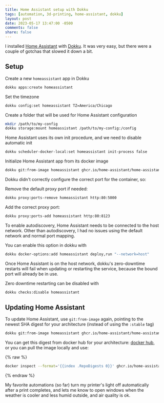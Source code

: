 ```yaml
---
title: Home Assistant setup with Dokku
tags: [automation, 3d-printing, home-assistant, dokku]
layout: post
date: 2023-05-17 13:47:00 -0500
comments: false
share: false
---
```


I installed [Home Assistant](https://home-assistant.io) with [Dokku](https://dokku.com). It was very easy, but there were a couple of gotchas that slowed it down a bit.

## Setup

Create a new `homeassistant` app in Dokku

```sh
dokku apps:create homeassistant
```

Set the timezone

```sh
dokku config:set homeassistant TZ=America/Chicago
```

Create a folder that will be used for Home Assistant configuration

```sh
mkdir /path/to/my-config
dokku storage:mount homeassistant /path/to/my-config:/config
```

Home Assistant uses its own init procedure, and we need to disable automatic init

```sh
dokku scheduler-docker-local:set homeassistant init-process false
```

Initialize Home Assistant app from its docker image

```sh
dokku git:from-image homeassistant ghcr.io/home-assistant/home-assistant:stable
```

Dokku didn't correctly configure the correct port for the container, so:

Remove the default proxy port if needed:

```sh
dokku proxy:ports-remove homeassistant http:80:5000
```

Add the correct proxy port:

```sh
dokku proxy:ports-add homeassistant http:80:8123
```

To enable autodiscovery, Home Assistant needs to be connected to the host network. Other than autodiscovery, I had no issues using the default network and normal port mapping.

You can enable this option in dokku with

```sh
dokku docker-options:add homeassistant deploy,run "--network=host"
```

Once Home Assistant is on the host network, dokku's zero-downtime restarts will fail when updating or restarting the service, because the bound port will already be in use.

Zero downtime restarting can be disabled with

```sh
dokku checks:disable homeassistant
```

## Updating Home Assistant

To update Home Assistant, use `git:from-image` again, pointing to the newest SHA digest for your architecture (instead of using the `:stable` tag)

```sh
dokku git:from-image homeassistant ghcr.io/home-assistant/home-assistant@sha256:<shadigest>
```

You can get this digest from docker hub for your architecture: [docker hub](https://hub.docker.com/r/homeassistant/home-assistant/tags?page=1&name=stable), or you can pull the image locally and use:

{% raw %}
```sh
docker inspect --format='{{index .RepoDigests 0}}' ghcr.io/home-assistant/home-assistant:stable
```
{% endraw %}

My favorite automations (so far) turn my printer's light off automatically after a print completes, and lets me know to open windows when the weather is cooler and less humid outside, and air quality is ok.